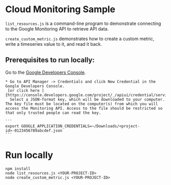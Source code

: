 # Cloud Monitoring Sample

`list_resources.js` is a command-line program to demonstrate connecting to the Google
Monitoring API to retrieve API data.

`create_custom_metric.js` demonstrates how to create a custom metric, write a timeseries value to it,
and read it back.

## Prerequisites to run locally:

Go to the [Google Developers Console](https://console.developer.google.com).

    * Go to API Manager -> Credentials and click New Credential in the Google Developers Console.
     [or click here ]{https://console.developers.google.com/project/_/apiui/credential/serviceaccount)
      Select a JSON-format key, which will be downloaded to your computer. The key file must be located on the computer(s) from which you will access the Monitoring API. Access to the file should be restricted so that only trusted people can read the key.

    ```
    export GOOGLE_APPLICATION_CREDENTIALS=~/Downloads/<project-id>-0123456789abcdef.json
    ```

# Run locally
    
    npm install
    node list_resources.js <YOUR-PROJECT-ID>
    node create_custom_metric.js <YOUR-PROJECT-ID>


